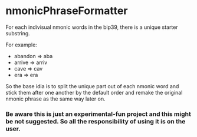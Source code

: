 # nmonicPhraseFormatter
For each indivisual nmonic words in the bip39, there is a unique starter substring.   

For example:
* abandon => aba
* arrive => arriv
* cave => cav
* era => era

So the base idia is to split the unique part out of each nmonic word and stick them after one another by the default order and remake the original nmonic phrase as the same way later on.

### **Be aware this is just an experimental-fun project and this might be not suggested. So all the responsibility of using it is on the user.** 
